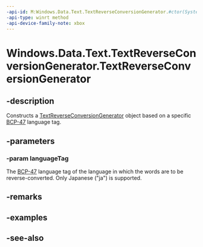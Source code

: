 ```yaml
---
-api-id: M:Windows.Data.Text.TextReverseConversionGenerator.#ctor(System.String)
-api-type: winrt method
-api-device-family-note: xbox
---
```


<!-- Method syntax
public TextReverseConversionGenerator(System.String languageTag)
-->

# Windows.Data.Text.TextReverseConversionGenerator.TextReverseConversionGenerator

## -description
Constructs a [TextReverseConversionGenerator](textreverseconversiongenerator.md) object based on a specific [BCP-47](https://tools.ietf.org/html/bcp47) language tag.

## -parameters
### -param languageTag
The [BCP-47](https://tools.ietf.org/html/bcp47) language tag of the language in which the words are to be reverse-converted. Only Japanese ("ja") is supported.

## -remarks

## -examples

## -see-also
